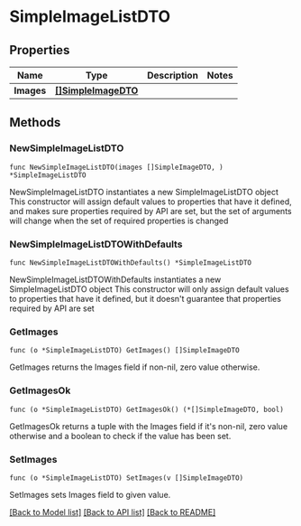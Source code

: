 # SimpleImageListDTO

## Properties

Name | Type | Description | Notes
------------ | ------------- | ------------- | -------------
**Images** | [**[]SimpleImageDTO**](SimpleImageDTO.md) |  | 

## Methods

### NewSimpleImageListDTO

`func NewSimpleImageListDTO(images []SimpleImageDTO, ) *SimpleImageListDTO`

NewSimpleImageListDTO instantiates a new SimpleImageListDTO object
This constructor will assign default values to properties that have it defined,
and makes sure properties required by API are set, but the set of arguments
will change when the set of required properties is changed

### NewSimpleImageListDTOWithDefaults

`func NewSimpleImageListDTOWithDefaults() *SimpleImageListDTO`

NewSimpleImageListDTOWithDefaults instantiates a new SimpleImageListDTO object
This constructor will only assign default values to properties that have it defined,
but it doesn't guarantee that properties required by API are set

### GetImages

`func (o *SimpleImageListDTO) GetImages() []SimpleImageDTO`

GetImages returns the Images field if non-nil, zero value otherwise.

### GetImagesOk

`func (o *SimpleImageListDTO) GetImagesOk() (*[]SimpleImageDTO, bool)`

GetImagesOk returns a tuple with the Images field if it's non-nil, zero value otherwise
and a boolean to check if the value has been set.

### SetImages

`func (o *SimpleImageListDTO) SetImages(v []SimpleImageDTO)`

SetImages sets Images field to given value.



[[Back to Model list]](../README.md#documentation-for-models) [[Back to API list]](../README.md#documentation-for-api-endpoints) [[Back to README]](../README.md)


